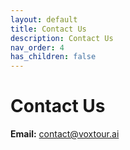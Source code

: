```yaml
---
layout: default
title: Contact Us
description: Contact Us
nav_order: 4
has_children: false
---
```


# Contact Us

**Email:** 
contact@voxtour.ai

